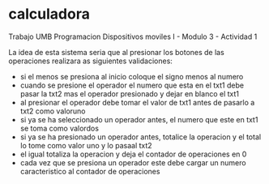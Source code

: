 # calculadora
Trabajo UMB Programacion Dispositivos moviles I - Modulo 3 - Actividad 1

La idea de esta sistema seria que al presionar los botones de las operaciones realizara as siguientes validaciones:
* si el menos se presiona al inicio coloque el signo menos al numero
* cuando se presione el operador el numero que esta en el txt1 debe pasar la txt2 mas el operador presionado y dejar en blanco el txt1
* al presionar el operador debe tomar el valor de txt1 antes de pasarlo a txt2 como valoruno
* si ya se ha seleccionado un operador antes, el numero que este en txt1 se toma como valordos
* si ya se ha presionado un operador antes, totalice la operacion y el total lo tome como valor uno y lo pasaal txt2
* el igual totaliza la operacion y deja el contador de operaciones en 0
* cada vez que se presiona un operador este debe cargar un numero caracteristico al contador de operaciones
